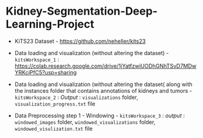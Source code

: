 # Kidney-Segmentation-Deep-Learning-Project

* KiTS23 Dataset - https://github.com/neheller/kits23

* Data loading and visualization (without altering the dataset) - `kitsWorkspace_1` : https://colab.research.google.com/drive/1jYatfzwiUODhGNhTSvD7MDwYRKcjPfC5?usp=sharing
 
* Data loading and visualization (without altering the dataset( along with the instances folder that contains annotations of kidneys and tumors - `kitsWorkspace_2` : _Output_ : `visualizations` folder, `visualization_progress.txt` file

* Data Preprocessing step 1 - Windowing - `kitsWorkspace_3` : _output_ : `windowed_images` folder, `windowed_visualizations` folder, `windowed_visulization.txt` file

